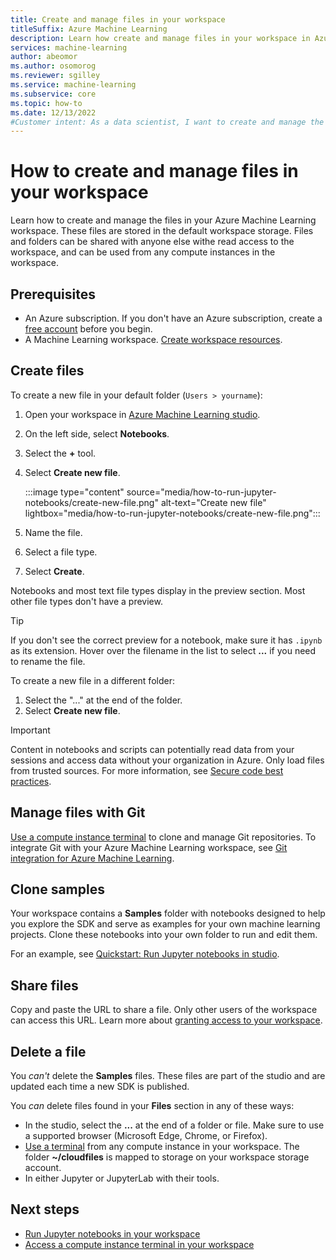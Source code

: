 ```yaml
---
title: Create and manage files in your workspace
titleSuffix: Azure Machine Learning
description: Learn how create and manage files in your workspace in Azure Machine Learning studio.
services: machine-learning
author: abeomor
ms.author: osomorog
ms.reviewer: sgilley
ms.service: machine-learning
ms.subservice: core
ms.topic: how-to
ms.date: 12/13/2022
#Customer intent: As a data scientist, I want to create and manage the files in my workspace in Azure Machine Learning studio.
---
```


# How to create and manage files in your workspace

Learn how to create and manage the files in your Azure Machine Learning workspace.  These files are stored in the default workspace storage. Files and folders can be shared with anyone else withe read access to the workspace, and can be used from any compute instances in the workspace.

## Prerequisites

* An Azure subscription. If you don't have an Azure subscription, create a [free account](https://azure.microsoft.com/free/) before you begin.
* A Machine Learning workspace. [Create workspace resources](quickstart-create-resources.md).

## Create files

To create a new file in your default folder (`Users > yourname`):

1. Open your workspace in [Azure Machine Learning studio](https://ml.azure.com).
1. On the left side, select **Notebooks**.
1. Select the **+** tool.
1. Select  **Create new file**.

    :::image type="content" source="media/how-to-run-jupyter-notebooks/create-new-file.png" alt-text="Create new file" lightbox="media/how-to-run-jupyter-notebooks/create-new-file.png":::

1. Name the file.
1. Select a file type.
1. Select **Create**.

Notebooks and most text file types display in the preview section.  Most other file types don't have a preview.  

> [!TIP]
> If you don't see the correct preview for a notebook, make sure it has `.ipynb` as its extension.  Hover over the filename in the list to select **...** if you need to rename the file.  

To create a new file in a different folder:

1. Select the "..." at the end of the folder.
1. Select **Create new file**.

> [!IMPORTANT]
> Content in notebooks and scripts can potentially read data from your sessions and access data without your organization in Azure.  Only load files from trusted sources. For more information, see [Secure code best practices](concept-secure-code-best-practice.md#azure-ml-studio-notebooks).

## Manage files with Git

[Use a compute instance terminal](how-to-access-terminal.md#git) to clone and manage Git repositories. To integrate Git with your Azure Machine Learning workspace, see  [Git integration for Azure Machine Learning](concept-train-model-git-integration.md).

## Clone samples

Your workspace contains a **Samples** folder with notebooks designed to help you explore the SDK and serve as examples for your own machine learning projects.   Clone these notebooks into your own folder to run and edit them.  

For an example, see [Quickstart: Run Jupyter notebooks in studio](quickstart-run-notebooks.md#clone-tutorials-folder).

## Share files

Copy and paste the URL to share a file.  Only other users of the workspace can access this URL.  Learn more about [granting access to your workspace](how-to-assign-roles.md).

## Delete a file

You *can't* delete the **Samples** files.  These files are part of the studio and are updated each time a new SDK is published.  

You *can* delete files found in your **Files** section in any of these ways:

* In the studio, select the **...** at the end of a folder or file.  Make sure to use a supported browser (Microsoft Edge, Chrome, or Firefox).
* [Use a terminal](how-to-access-terminal.md) from any compute instance in your workspace. The folder **~/cloudfiles** is mapped to storage on your workspace storage account.
* In either Jupyter or JupyterLab with their tools.

## Next steps

* [Run Jupyter notebooks in your workspace](how-to-run-jupyter-notebooks.md)
* [Access a compute instance terminal in your workspace](how-to-access-terminal.md)